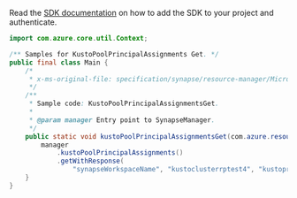 Read the [SDK documentation](https://github.com/Azure/azure-sdk-for-java/blob/azure-resourcemanager-synapse_1.0.0-beta.3/sdk/synapse/azure-resourcemanager-synapse/README.md) on how to add the SDK to your project and authenticate.

```java
import com.azure.core.util.Context;

/** Samples for KustoPoolPrincipalAssignments Get. */
public final class Main {
    /*
     * x-ms-original-file: specification/synapse/resource-manager/Microsoft.Synapse/preview/2021-06-01-preview/examples/KustoPoolPrincipalAssignmentsGet.json
     */
    /**
     * Sample code: KustoPoolPrincipalAssignmentsGet.
     *
     * @param manager Entry point to SynapseManager.
     */
    public static void kustoPoolPrincipalAssignmentsGet(com.azure.resourcemanager.synapse.SynapseManager manager) {
        manager
            .kustoPoolPrincipalAssignments()
            .getWithResponse(
                "synapseWorkspaceName", "kustoclusterrptest4", "kustoprincipal1", "kustorptest", Context.NONE);
    }
}
```
